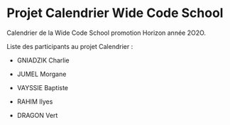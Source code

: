 # Projet Calendrier Wide Code School

Calendrier de la Wide Code School promotion Horizon année 2O2O.

Liste des participants au projet Calendrier :

+ GNIADZIK Charlie
+ JUMEL Morgane
+ VAYSSIE Baptiste
+ RAHIM Ilyes












+ DRAGON Vert

